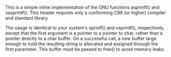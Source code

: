 This is a simple inline implementation of the GNU functions asprintf() and
vasprintf(). This header requires only a conforming C99 (or higher) compiler
and standard library.

The usage is identical to your system's sprintf() and vsprintf(), respectively,
except that the first argument is a pointer to a pointer to char, rather than
a pointer directly to a char buffer. On a successful call, a new buffer large
enough to hold the resulting string is allocated and assigned through the
first parameter. This buffer must be passed to free() to avoid memory leaks.